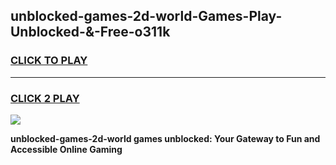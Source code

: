 
## unblocked-games-2d-world-Games-Play-Unblocked-&-Free-o311k
<h3>
<a href="https://premium76.site?title=unblocked-games-2d-world&ref=24A">CLICK TO PLAY</a></h3>
<hr>

<h3>
<a href="https://premium76.site?title=unblocked-games-2d-world&ref=24A">CLICK 2 PLAY</a>
  
</h3>

<a href="https://premium76.site?title=unblocked-games-2d-world&ref=24A"><img src="https://clearcache.store/games.png"></a>


**unblocked-games-2d-world games unblocked: Your Gateway to Fun and Accessible Online Gaming**

